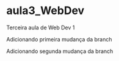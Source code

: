 # aula3_WebDev
Terceira aula de Web Dev 1

Adicionando primeira mudança da branch

Adicionando segunda mudança da branch